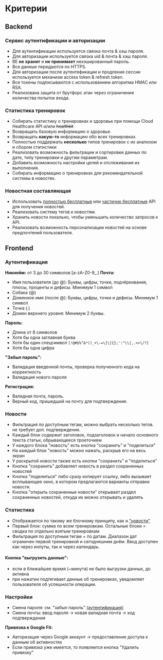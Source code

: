 # Критерии

## Backend

### Сервис аутентификации и авторизации

* Для аутентификации используется связка почта & хэш пароля.
* Для авторизации используется связка uid & почта & хэш пароля.
* BE **не хранит** и **не принимает** нехэшированный пароль.
* Все данные передаются по HTTPS.
* Для авторизации после аутентефикации и продления сессии используется механизм access token & refresh token.
* Все токены подписываются с использованием алгоритма HMAC или RSA.
* Реализована защита от брутфорс атак через ограничение количества попыток входа.

### Статистика тренировок

* Собирать статистику о тренировках и здоровье при помощи Cloud Healthcare API и/или ~~healthkit~~
* Возвращать базовую информацию о здоровье.
* Возвращать **какую-то** информацию обо всех тренировках.
* Полностью поддержать **несколько** типов тренировок с их анализом и сбором статистики
* Реализовать возможность фильтрации и сортировки данных по дате, типу тренировки и другим параметрам.
* Добавить возможность настройки целей и отслеживания их выполнения.
* Собирать информацию о тренировках для рекомендательной системы в новостях.

### Новостная составляющая

* Использовать [полностью бесплатные](https://github.com/public-apis/public-apis?tab=readme-ov-file#sports--fitness) или [частично бесплатные](https://www.thenewsapi.com/pricing) API для получения новостей.
* Реализовать систему тегов к новостям.
* Хранить новости локально, чтобы уменьшить количество запросов к API.
* Реализовать возможность персонализации новостей на основе предпочтений пользователя.

## Frontend

### Аутентификация

**Никнейм:** от 3 до 30 символов [a-zA-Z0-9_.]
**Почта:**
  - Имя пользователя (до @):
    Буквы, цифры, точки, подчёркивания, плюсы, проценты и дефисы. Минимум 1 символ
  - Собака (@)
  - Доменное имя (после @):
    Буквы, цифры, точки и дефисы. Минимум 1 символ
  - Точка (.)
  - Домен верхнего уровня:
    Минимум 2 буквы.

**Пароль:**
 - Длина от 8 символов
 - Хотя бы одна заглавная буква
 - Хотя бы один спецсимвол `[!@#$%^&*()_+\-=\[\]{};':"\\|,.<>\/?]`
 - Хотя бы одна цифра

**"Забыл пароль":**
- Валидация введенной почты, проверка полученного кода на корректность
- Валидация нового пароля

**Регистрация:**
- Валидная почта, пароль.
- Верный код, пришедший на почту для подтверждения.


### Новости

- Фильтрация по доступным тегам, можно выбрать несколько тегов. не требует доп. подтверждения.
- Каждый блок содержит заголовок, подзаголовок и начало основного текста статьи, обрывающееся троеточием
- У каждого блока "новость" есть кнопка "сохранить" и "поделиться"
- На каждый блок "новость" можно нажать, раскрыв его на весь экран
- У раскрытой новости также есть кнопки "сохранить" и "поделиться"
- Кнопка "сохранить" добавляет новость в раздел сохраненных новостей
- Кнопка "поделиться" либо сразу копирует ссылку, либо вызывает всплывающее окно, в котором предлагаются варианты отправки новости.
- Кнопка "открыть сохраненные новости" открывает раздел сохраненных новостей, откуда их можно открывать и удалять


### Статистика

- Отображается по такому же блочному принципу, как и ["новости"](#новости)
- Первый блок: сумма по всем тренировкам. Остальные блоки = сводка по отдельно взятым тренировкам
- Фильтрация по доступным тегам + по датам. Диапазон дат ограничен первой тренировкой и сегодняшним днём. Ввод доступен как через инпуты, так и через календарь.

#### Кнопка "выгрузить данные":
- если в ближайшее время (~минута) не было выгрузки данных, до активна
- при нажатии подтягивает данные об тренировках, уведомляет пользователя об успешности операции.


### Настройки
- Смена пароля: см. "забыл пароль" [(аутентификация)](#аутентификация)
- Смена почты: ввод пароля -> новая валидная почта -> код подтверждения

**Привязка к Google Fit:** 
- Авторизация через Google аккаунт -> предоставление доступа к данным об активностях
- Если привязка уже имеется, то появляется кнопка "Удалить привязку"